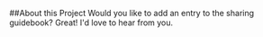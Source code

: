 
##About this Project
Would you like to add an entry to the sharing guidebook? Great! I'd love to hear from you.
